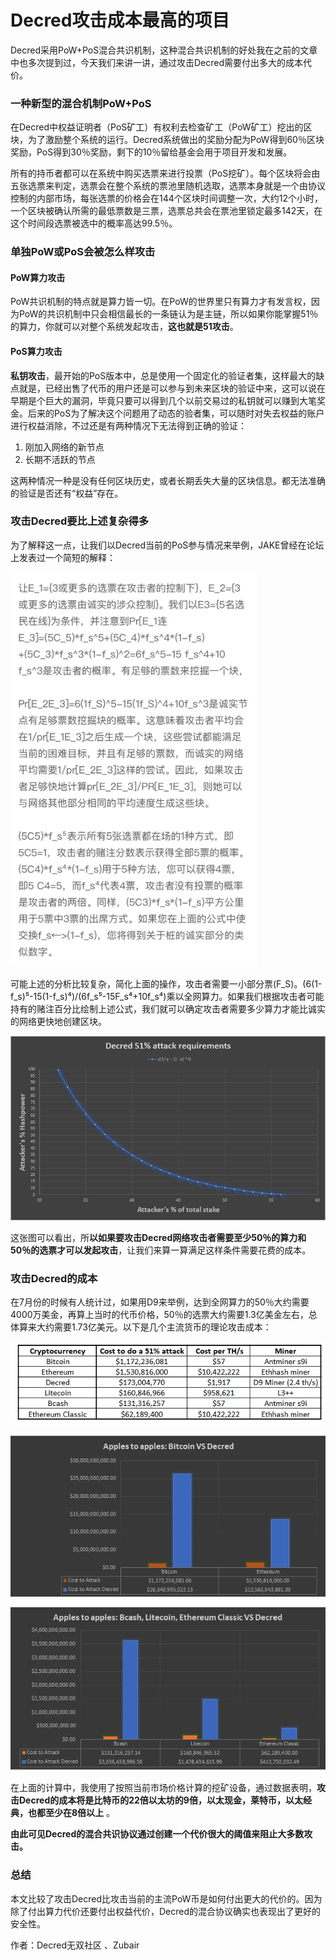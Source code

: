 # Decred攻击成本最高的项目

Decred采用PoW+PoS混合共识机制，这种混合共识机制的好处我在之前的文章中也多次提到过，今天我们来讲一讲，通过攻击Decred需要付出多大的成本代价。

### 一种新型的混合机制PoW+PoS 

在Decred中权益证明者（PoS矿工）有权利去检查矿工（PoW矿工）挖出的区块，为了激励整个系统的运行。Decred系统做出的奖励分配为PoW得到60％区块奖励，PoS得到30％奖励，剩下的10％留给基金会用于项目开发和发展。

所有的持币者都可以在系统中购买选票来进行投票（PoS挖矿）。每个区块将会由五张选票来判定，选票会在整个系统的票池里随机选取，选票本身就是一个由协议控制的内部市场，每张选票的价格会在144个区块时间调整一次，大约12个小时，一个区块被确认所需的最低票数是三票，选票总共会在票池里锁定最多142天，在这个时间段选票被选中的概率高达99.5％。

### 单独PoW或PoS会被怎么样攻击 

#### PoW算力攻击

PoW共识机制的特点就是算力皆一切。在PoW的世界里只有算力才有发言权，因为PoW的共识机制中只会相信最长的一条链认为是主链，所以如果你能掌握51％的算力，你就可以对整个系统发起攻击，**这也就是51攻击**。

#### PoS算力攻击

**私钥攻击**，最开始的PoS版本中，总是使用一个固定化的验证者集，这样最大的缺点就是，已经出售了代币的用户还是可以参与到未来区块的验证中来，这可以说在早期是个巨大的漏洞，毕竟只要可以得到几个以前交易过的私钥就可以赚到大笔奖金。后来的PoS为了解决这个问题用了动态的验者集，可以随时对失去权益的账户进行权益消除，不过还是有两种情况下无法得到正确的验证：

1. 刚加入网络的新节点
2. 长期不活跃的节点

这两种情况一种是没有任何区块历史，或者长期丢失大量的区块信息。都无法准确的验证是否还有“权益”存在。

### 攻击Decred要比上述复杂得多 

为了解释这一点，让我们以Decred当前的PoS参与情况来举例，JAKE曾经在论坛上发表过一个简短的解释：

![cost](img/double_spend/cost.png)

可能上述的分析比较复杂，简化上面的操作，攻击者需要一小部分票(F_S)。(6(1-f_s)⁵-15(1-f_s)⁴)/(6f_s⁵-15F_s⁴+10f_s⁴)乘以全网算力。如果我们根据攻击者可能持有的赌注百分比绘制上述公式，我们就可以确定攻击者需要多少算力才能比诚实的网络更快地创建区块。

![requirement](img/double_spend/requirement.png)

这张图可以看出，所**以如果要攻击Decred网络攻击者需要至少50％的算力和50％的选票才可以发起攻击**，让我们来算一算满足这样条件需要花费的成本。 

 ### 攻击Decred的成本 

在7月份的时候有人统计过，如果用D9来举例，达到全网算力的50％大约需要4000万美金，再算上当时的代币价格，50％的选票大约需要1.3亿美金左右，总体算来大约需要1.73亿美元。以下是几个主流货币的理论攻击成本：

![cost2](img/double_spend/cost2.png)

![cost3](img/double_spend/cost3.png)

![cost4](img/double_spend/cost4.png)


在上面的计算中，我使用了按照当前市场价格计算的挖矿设备，通过数据表明，**攻击Decred的成本将是比特币的22倍以太坊的9倍，以太现金，莱特币，以太经典，也都至少在8倍以上** 。

**由此可见Decred的混合共识协议通过创建一个代价很大的阈值来阻止大多数攻击。**

### 总结 

本文比较了攻击Decred比攻击当前的主流PoW币是如何付出更大的代价的。因为除了付出算力代价还要付出权益代价，Decred的混合协议确实也表现出了更好的安全性。

作者：Decred无双社区 、Zubair
 
 
